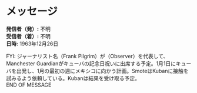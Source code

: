 # メッセージ

**発信者（発）:** 不明  
**受信者（着）:** 不明  
**日時:** 1963年12月26日  

FYI: ジャーナリスト名（Frank Pilgrim）が（Observer）を代表して、Manchester Guardianがキューバの記念日祝いに出席する予定。1月1日にキューバを出発し、1月の最初の週にメキシコに向かう計画。SmoteはKubanに接触を試みるよう依頼している。Kubanは結果を受け取る予定。  
END OF MESSAGE